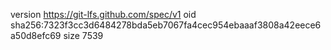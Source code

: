 version https://git-lfs.github.com/spec/v1
oid sha256:7323f3cc3d6484278bda5eb7067fa4cec954ebaaaf3808a42eece6a50d8efc69
size 7539
